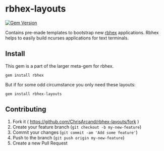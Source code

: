 # rbhex-layouts

[![Gem Version](https://badge.fury.io/rb/rbhex-layouts.svg)](http://badge.fury.io/rb/rbhex-layouts)

Contains pre-made templates to bootstrap new [rbhex][1] applications. Rbhex helps to easily build ncurses
applications for text terminals.

## Install

This gem is a part of the larger meta-gem for rbhex.

`gem install rbhex`

But if for some odd circumstance you only need these layouts:

`gem install rbhex-layouts`

## Contributing

1. Fork it ( https://github.com/ChrisArcand/rbhex-layouts/fork )
2. Create your feature branch (`git checkout -b my-new-feature`)
3. Commit your changes (`git commit -am 'Add some feature'`)
4. Push to the branch (`git push origin my-new-feature`)
5. Create a new Pull Request

[1]: https://github.com/ChrisArcand/rbhex
